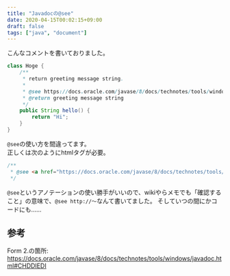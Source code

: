 ```yaml
---
title: "Javadocの@see"
date: 2020-04-15T00:02:15+09:00
draft: false
tags: ["java", "document"]
---
```


こんなコメントを書いておりました。

```Java
class Hoge {
    /**
     * return greeting message string.
     *
     * @see https://docs.oracle.com/javase/8/docs/technotes/tools/windows/javadoc.html
     * @return greeting message string
     */
    public String hello() {
        return "Hi";
    }
}
```

`@see`の使い方を間違ってます。  
正しくは次のようにhtmlタグが必要。

```Java
/**
 * @see <a href="https://docs.oracle.com/javase/8/docs/technotes/tools/windows/javadoc.html#CHDDIEDI">javadoc</a>
 */
```

`@see`というアノテーションの使い勝手がいいので、wikiやらメモでも「確認すること」の意味で、`@see http://〜`なんて書いてました。
そしていつの間にかコードにも……

## 参考
Form 2.の箇所: https://docs.oracle.com/javase/8/docs/technotes/tools/windows/javadoc.html#CHDDIEDI
